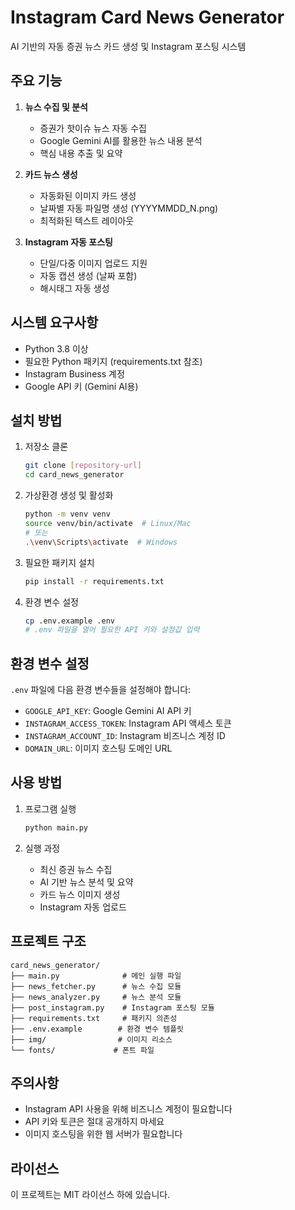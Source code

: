 # Instagram Card News Generator

AI 기반의 자동 증권 뉴스 카드 생성 및 Instagram 포스팅 시스템

## 주요 기능

1. **뉴스 수집 및 분석**
   - 증권가 핫이슈 뉴스 자동 수집
   - Google Gemini AI를 활용한 뉴스 내용 분석
   - 핵심 내용 추출 및 요약

2. **카드 뉴스 생성**
   - 자동화된 이미지 카드 생성
   - 날짜별 자동 파일명 생성 (YYYYMMDD_N.png)
   - 최적화된 텍스트 레이아웃

3. **Instagram 자동 포스팅**
   - 단일/다중 이미지 업로드 지원
   - 자동 캡션 생성 (날짜 포함)
   - 해시태그 자동 생성

## 시스템 요구사항

- Python 3.8 이상
- 필요한 Python 패키지 (requirements.txt 참조)
- Instagram Business 계정
- Google API 키 (Gemini AI용)

## 설치 방법

1. 저장소 클론
   ```bash
   git clone [repository-url]
   cd card_news_generator
   ```

2. 가상환경 생성 및 활성화
   ```bash
   python -m venv venv
   source venv/bin/activate  # Linux/Mac
   # 또는
   .\venv\Scripts\activate  # Windows
   ```

3. 필요한 패키지 설치
   ```bash
   pip install -r requirements.txt
   ```

4. 환경 변수 설정
   ```bash
   cp .env.example .env
   # .env 파일을 열어 필요한 API 키와 설정값 입력
   ```

## 환경 변수 설정

`.env` 파일에 다음 환경 변수들을 설정해야 합니다:

- `GOOGLE_API_KEY`: Google Gemini AI API 키
- `INSTAGRAM_ACCESS_TOKEN`: Instagram API 액세스 토큰
- `INSTAGRAM_ACCOUNT_ID`: Instagram 비즈니스 계정 ID
- `DOMAIN_URL`: 이미지 호스팅 도메인 URL

## 사용 방법

1. 프로그램 실행
   ```bash
   python main.py
   ```

2. 실행 과정
   - 최신 증권 뉴스 수집
   - AI 기반 뉴스 분석 및 요약
   - 카드 뉴스 이미지 생성
   - Instagram 자동 업로드

## 프로젝트 구조

```
card_news_generator/
├── main.py              # 메인 실행 파일
├── news_fetcher.py      # 뉴스 수집 모듈
├── news_analyzer.py     # 뉴스 분석 모듈
├── post_instagram.py    # Instagram 포스팅 모듈
├── requirements.txt     # 패키지 의존성
├── .env.example        # 환경 변수 템플릿
├── img/                # 이미지 리소스
└── fonts/             # 폰트 파일
```

## 주의사항

- Instagram API 사용을 위해 비즈니스 계정이 필요합니다
- API 키와 토큰은 절대 공개하지 마세요
- 이미지 호스팅을 위한 웹 서버가 필요합니다

## 라이선스

이 프로젝트는 MIT 라이선스 하에 있습니다.
